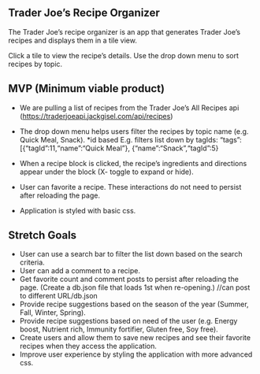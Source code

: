 ## Trader Joe’s Recipe Organizer
The Trader Joe’s recipe organizer is an app that generates Trader Joe’s recipes and displays them in a tile view. 

Click a tile to view the recipe’s details. 
Use the drop down menu to sort recipes by topic.

## MVP (Minimum viable product)
* We are pulling a list of recipes from the Trader Joe’s All Recipes api (https://traderjoeapi.jackgisel.com/api/recipes)
* The drop down menu helps users filter the recipes by topic name (e.g. Quick Meal, Snack).  *id based
E.g. filters list down by tagIds: “tags”:[{“tagId”:11,“name”:“Quick Meal”}, {“name”:“Snack”,“tagId”:5}

* When a recipe block is clicked, the recipe’s ingredients and directions appear under the block (X- toggle to expand or hide).
* User can favorite a recipe. These interactions do not need to persist after reloading the page.
* Application is styled with basic css.

## Stretch Goals
* User can use a search bar to filter the list down based on the search criteria.
* User can add a comment to a recipe.
* Get favorite count and comment posts to persist after reloading the page. (Create a db.json file that loads 1st when re-opening.)
//can post to different URL/db.json
* Provide recipe suggestions based on the season of the year (Summer, Fall, Winter, Spring).
* Provide recipe suggestions based on need of the user (e.g. Energy boost, Nutrient rich, Immunity fortifier, Gluten free, Soy free).
* Create users and allow them to save new recipes and see their favorite recipes when they access the application.
* Improve user experience by styling the application with more advanced css.
